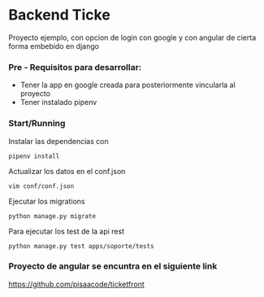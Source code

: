 # Backend Ticke
Proyecto ejemplo, con opcion de login con google y con angular de cierta forma 
embebido en django

### Pre - Requisitos para desarrollar:
* Tener la app en google creada para posteriormente vincularla al proyecto
* Tener instalado pipenv 

### Start/Running
Instalar las dependencias con 
````
pipenv install
`````
Actualizar los datos en el conf.json
````
vim conf/conf.json
`````
Ejecutar los migrations
````
python manage.py migrate
`````
Para ejecutar los test de la api rest
````
python manage.py test apps/soporte/tests

`````

### Proyecto de angular se encuntra en el siguiente link
https://github.com/pisaacode/ticketfront

